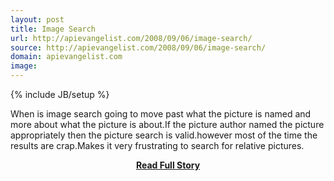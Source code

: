 ```yaml
---
layout: post
title: Image Search
url: http://apievangelist.com/2008/09/06/image-search/
source: http://apievangelist.com/2008/09/06/image-search/
domain: apievangelist.com
image: 
---
```

{% include JB/setup %}<p>When is image search going to move past what the picture is named and more about what the picture is about.If the picture author named the picture appropriately then the picture search is valid.however most of the time the results are crap.Makes it very frustrating to search for relative pictures.</p>
<center><p><a href="http://apievangelist.com/2008/09/06/image-search/" style='padding:25px; font-sze:18px; font-weight: bold;'>Read Full Story</a></p></center>
